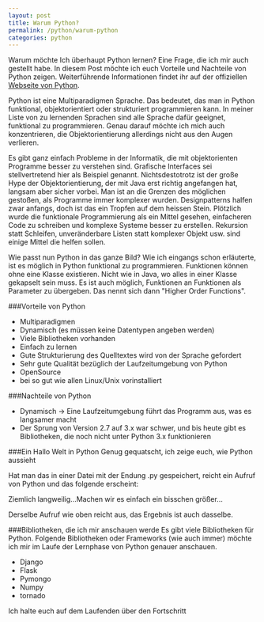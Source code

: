 ```yaml
---
layout: post
title: Warum Python?
permalink: /python/warum-python
categories: python
---
```

Warum möchte Ich überhaupt Python lernen? Eine Frage, die ich mir auch gestellt habe. In diesem Post möchte ich euch Vorteile und Nachteile von Python zeigen. Weiterführende Informationen findet ihr auf der offiziellen [Webseite von Python](www.python.org).

Python ist eine Multiparadigmen Sprache. Das bedeutet, das man in Python funktional, objektorientiert oder strukturiert programmieren kann. In meiner Liste von zu lernenden Sprachen sind alle Sprache dafür geeignet, funktional zu programmieren. Genau darauf möchte ich mich auch konzentrieren, die Objektorientierung allerdings nicht aus den Augen verlieren.

Es gibt ganz einfach Probleme in der Informatik, die mit objektorienten Programme besser zu verstehen sind. Grafische Interfaces sei stellvertretend hier als Beispiel genannt. Nichtsdestotrotz ist der große Hype der Objektorientierung, der mit Java erst richtig angefangen hat, langsam aber sicher vorbei. Man ist an die Grenzen des möglichen gestoßen, als Programme immer komplexer wurden. Designpatterns halfen zwar anfangs, doch ist das ein Tropfen auf dem heissen Stein. Plötzlich wurde die funktionale Programmierung als ein Mittel gesehen, einfacheren Code zu schreiben und komplexe Systeme besser zu erstellen. Rekursion statt Schleifen, unveränderbare Listen statt komplexer Objekt usw. sind einige Mittel die helfen sollen.

Wie passt nun Python in das ganze Bild? Wie ich eingangs schon erläuterte, ist es möglich in Python funktional zu programmieren. Funktionen können ohne eine Klasse existieren. Nicht wie in Java, wo alles in einer Klasse gekapselt sein muss. Es ist auch möglich, Funktionen an Funktionen als Parameter zu übergeben. Das nennt sich dann "Higher Order Functions".

###Vorteile von Python
- Multiparadigmen
- Dynamisch (es müssen keine Datentypen angeben werden)
- Viele Bibliotheken vorhanden
- Einfach zu lernen
- Gute Strukturierung des Quelltextes wird von der Sprache gefordert
- Sehr gute Qualität bezüglich der Laufzeitumgebung von Python
- OpenSource
- bei so gut wie allen Linux/Unix vorinstalliert

###Nachteile von Python
- Dynamisch -> Eine Laufzeitumgebung führt das Programm aus, was es langsamer macht
- Der Sprung von Version 2.7 auf 3.x war schwer, und bis heute gibt es Bibliotheken, die noch nicht unter Python 3.x funktionieren

###Ein Hallo Welt in Python
Genug gequatscht, ich zeige euch, wie Python aussieht

<script src="https://gist.github.com/6LTM/7706391.js"></script>

Hat man das in einer Datei mit der Endung .py gespeichert, reicht ein Aufruf von Python und das folgende erscheint:

<script src="https://gist.github.com/6LTM/7815347.js"></script>

Ziemlich langweilig...Machen wir es einfach ein bisschen größer...

<script src="https://gist.github.com/6LTM/7706485.js"></script>

Derselbe Aufruf wie oben reicht aus, das Ergebnis ist auch dasselbe.

###Bibliotheken, die ich mir anschauen werde
Es gibt viele Bibliotheken für Python. Folgende Bibliotheken oder Frameworks (wie auch immer) möchte ich mir im Laufe der Lernphase von Python genauer anschauen.

- Django
- Flask
- Pymongo
- Numpy
- tornado

Ich halte euch auf dem Laufenden über den Fortschritt
